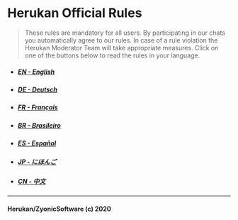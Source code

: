 # **Herukan Official Rules**

> These rules are mandatory for all users. By participating in our chats you automatically agree to our rules. In case of a rule violation the Herukan Moderator Team will take appropriate measures. Click on one of the buttons below to read the rules in your language.

  - ##### [EN - English](https://herukanbot.github.io/rules/en)
  - ##### [DE - Deutsch](https://herukanbot.github.io/rules/de)
  - ##### [FR - Français](https://herukanbot.github.io/rules/fr)
  - ##### [BR - Brasileiro](https://herukanbot.github.io/rules/br)
  - ##### [ES - Español](https://herukanbot.github.io/rules/es)
  - ##### [JP - にほんご](https://herukanbot.github.io/rules/jp)
  - ##### [CN - 中文](https://herukanbot.github.io/rules/cn)

---

 #### Herukan/ZyonicSoftware (c) 2020
